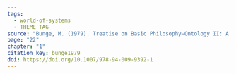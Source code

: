 ```yaml
---
tags:
  - world-of-systems
  - THEME_TAG
source: "Bunge, M. (1979). Treatise on Basic Philosophy—Ontology II: A World of Systems. Springer Netherlands."
page: "22"
chapter: "1"
citation_key: bunge1979
doi: https://doi.org/10.1007/978-94-009-9392-1
---
```


